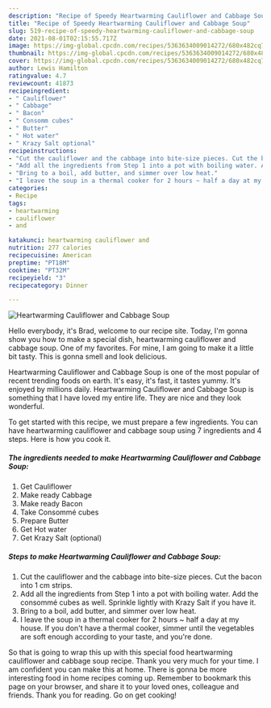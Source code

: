 ```yaml
---
description: "Recipe of Speedy Heartwarming Cauliflower and Cabbage Soup"
title: "Recipe of Speedy Heartwarming Cauliflower and Cabbage Soup"
slug: 519-recipe-of-speedy-heartwarming-cauliflower-and-cabbage-soup
date: 2021-08-01T02:15:55.717Z
image: https://img-global.cpcdn.com/recipes/5363634009014272/680x482cq70/heartwarming-cauliflower-and-cabbage-soup-recipe-main-photo.jpg
thumbnail: https://img-global.cpcdn.com/recipes/5363634009014272/680x482cq70/heartwarming-cauliflower-and-cabbage-soup-recipe-main-photo.jpg
cover: https://img-global.cpcdn.com/recipes/5363634009014272/680x482cq70/heartwarming-cauliflower-and-cabbage-soup-recipe-main-photo.jpg
author: Lewis Hamilton
ratingvalue: 4.7
reviewcount: 41873
recipeingredient:
- " Cauliflower"
- " Cabbage"
- " Bacon"
- " Consomm cubes"
- " Butter"
- " Hot water"
- " Krazy Salt optional"
recipeinstructions:
- "Cut the cauliflower and the cabbage into bite-size pieces. Cut the bacon into 1 cm strips."
- "Add all the ingredients from Step 1 into a pot with boiling water. Add the consommé cubes as well. Sprinkle lightly with Krazy Salt if you have it."
- "Bring to a boil, add butter, and simmer over low heat."
- "I leave the soup in a thermal cooker for 2 hours ~ half a day at my house. If you don&#39;t have a thermal cooker, simmer until the vegetables are soft enough according to your taste, and you&#39;re done."
categories:
- Recipe
tags:
- heartwarming
- cauliflower
- and

katakunci: heartwarming cauliflower and 
nutrition: 277 calories
recipecuisine: American
preptime: "PT18M"
cooktime: "PT32M"
recipeyield: "3"
recipecategory: Dinner

---
```



![Heartwarming Cauliflower and Cabbage Soup](https://img-global.cpcdn.com/recipes/5363634009014272/680x482cq70/heartwarming-cauliflower-and-cabbage-soup-recipe-main-photo.jpg)

Hello everybody, it's Brad, welcome to our recipe site. Today, I'm gonna show you how to make a special dish, heartwarming cauliflower and cabbage soup. One of my favorites. For mine, I am going to make it a little bit tasty. This is gonna smell and look delicious.



Heartwarming Cauliflower and Cabbage Soup is one of the most popular of recent trending foods on earth. It's easy, it's fast, it tastes yummy. It's enjoyed by millions daily. Heartwarming Cauliflower and Cabbage Soup is something that I have loved my entire life. They are nice and they look wonderful.


To get started with this recipe, we must prepare a few ingredients. You can have heartwarming cauliflower and cabbage soup using 7 ingredients and 4 steps. Here is how you cook it.

<!--inarticleads1-->

##### The ingredients needed to make Heartwarming Cauliflower and Cabbage Soup:

1. Get  Cauliflower
1. Make ready  Cabbage
1. Make ready  Bacon
1. Take  Consommé cubes
1. Prepare  Butter
1. Get  Hot water
1. Get  Krazy Salt (optional)




<!--inarticleads2-->

##### Steps to make Heartwarming Cauliflower and Cabbage Soup:

1. Cut the cauliflower and the cabbage into bite-size pieces. Cut the bacon into 1 cm strips.
1. Add all the ingredients from Step 1 into a pot with boiling water. Add the consommé cubes as well. Sprinkle lightly with Krazy Salt if you have it.
1. Bring to a boil, add butter, and simmer over low heat.
1. I leave the soup in a thermal cooker for 2 hours ~ half a day at my house. If you don&#39;t have a thermal cooker, simmer until the vegetables are soft enough according to your taste, and you&#39;re done.




So that is going to wrap this up with this special food heartwarming cauliflower and cabbage soup recipe. Thank you very much for your time. I am confident you can make this at home. There is gonna be more interesting food in home recipes coming up. Remember to bookmark this page on your browser, and share it to your loved ones, colleague and friends. Thank you for reading. Go on get cooking!
